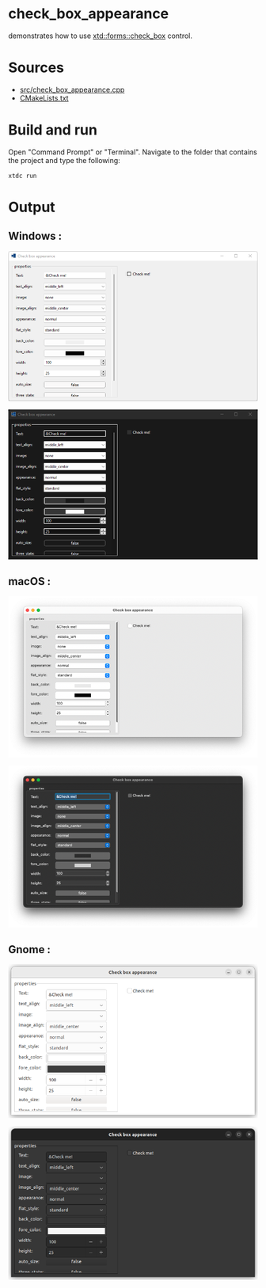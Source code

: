 # check_box_appearance

demonstrates how to use [xtd::forms::check_box](../../../../src/xtd.forms/include/xtd/forms/check_box.h) control.

# Sources

* [src/check_box_appearance.cpp](src/check_box_appearance.cpp)
* [CMakeLists.txt](CMakeLists.txt)

# Build and run

Open "Command Prompt" or "Terminal". Navigate to the folder that contains the project and type the following:

```shell
xtdc run
```

# Output

## Windows :

![Screenshot](../../../../docs/pictures/examples/check_box_appearance_w.png)

![Screenshot](../../../../docs/pictures/examples/check_box_appearance_wd.png)

## macOS :

![Screenshot](../../../../docs/pictures/examples/check_box_appearance_m.png)

![Screenshot](../../../../docs/pictures/examples/check_box_appearance_md.png)

## Gnome :

![Screenshot](../../../../docs/pictures/examples/check_box_appearance_g.png)

![Screenshot](../../../../docs/pictures/examples/check_box_appearance_gd.png)
